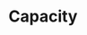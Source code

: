 ---
layout: page
title: Capacity
permalink: /capacity/
categories: problems
short-description: the inability of qualified legal professionals to find work
---